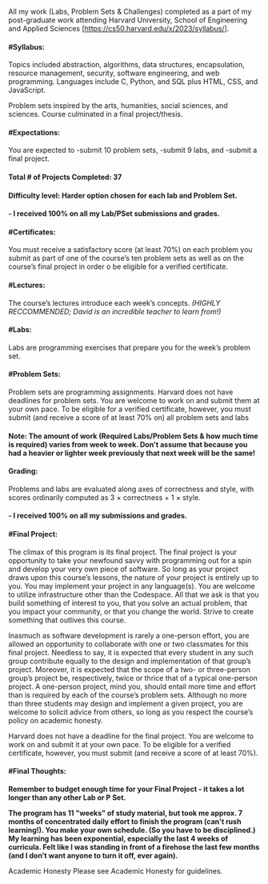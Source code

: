All my work (Labs, Problem Sets & Challenges) completed as a part of my post-graduate work attending Harvard University, School of Engineering and Applied Sciences
[https://cs50.harvard.edu/x/2023/syllabus/].

#### **#Syllabus:**
Topics included abstraction, algorithms, data structures, encapsulation, resource management, security, software engineering, and web programming. 
Languages include C, Python, and SQL plus HTML, CSS, and JavaScript.

Problem sets inspired by the arts, humanities, social sciences, and sciences. 
Course culminated in a final project/thesis. 

#### **#Expectations:**
You are expected to
-submit 10 problem sets,
-submit 9 labs, and
-submit a final project.

#### **Total # of Projects Completed: 37**
#### **Difficulty level: Harder option chosen for each lab and Problem Set.**

#### **- I received 100% on all my Lab/PSet submissions and grades.**

#### **#Certificates:**
You must receive a satisfactory score (at least 70%) on each problem you submit as part of one of the course’s ten problem sets as well as on the course’s final project in order o be eligible for a verified certificate.  

#### **#Lectures:**
The course’s lectures introduce each week’s concepts. *(HIGHLY RECCOMMENDED; David is an incredible teacher to learn from!)*

#### **#Labs:**
Labs are programming exercises that prepare you for the week’s problem set.

#### **#Problem Sets:**
Problem sets are programming assignments. Harvard does not have deadlines for problem sets.  You are welcome to work on and submit them at your own pace. To be eligible for a verified certificate, however, you must submit (and receive a score of at least 70% on) all problem sets and labs

#### **Note: The amount of work (Required Labs/Problem Sets & how much time is required) varies from week to week. Don't assume that because you had a heavier or lighter week previously that next week will be the same!**

#### **Grading:**
Problems and labs are evaluated along axes of correctness and style, with scores ordinarily computed as 3 × correctness + 1 × style.

#### **- I received 100% on all my submissions and grades.**


#### **#Final Project:**
The climax of this program is its final project. The final project is your opportunity to take your newfound savvy with programming out for a spin and develop your very own piece of software. So long as your project draws upon this course’s lessons, the nature of your project is entirely up to you. You may implement your project in any language(s). You are welcome to utilize infrastructure other than the Codespace. All that we ask is that you build something of interest to you, that you solve an actual problem, that you impact your community, or that you change the world. Strive to create something that outlives this course.

Inasmuch as software development is rarely a one-person effort, you are allowed an opportunity to collaborate with one or two classmates for this final project. Needless to say, it is expected that every student in any such group contribute equally to the design and implementation of that group’s project. Moreover, it is expected that the scope of a two- or three-person group’s project be, respectively, twice or thrice that of a typical one-person project. A one-person project, mind you, should entail more time and effort than is required by each of the course’s problem sets. Although no more than three students may design and implement a given project, you are welcome to solicit advice from others, so long as you respect the course’s policy on academic honesty.

Harvard does not have a deadline for the final project. You are welcome to work on and submit it at your own pace. To be eligible for a verified certificate, however, you must submit (and receive a score of at least 70%). 

#### **#Final Thoughts:**
**Remember to budget enough time for your Final Project - it takes a lot longer than any other Lab or P Set.**

**The program has 11 "weeks" of study material, but took me approx. 7 months of concentrated daily effort to finish the program (can't rush learning!). You make your own schedule. (So you have to be disciplined.) My learning has been exponential, especially the last 4 weeks of curricula. Felt like I was standing in front of a firehose the last few months (and I don’t want anyone to turn it off, ever again).**

Academic Honesty
Please see Academic Honesty for guidelines.
